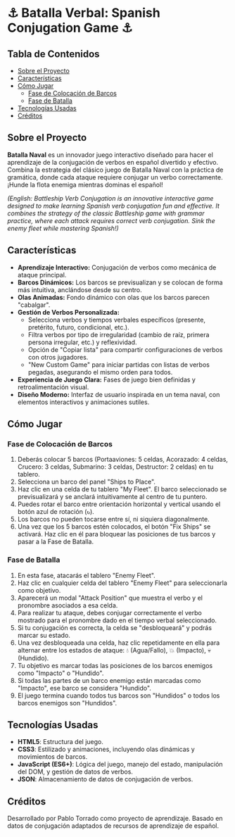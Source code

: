 # ⚓ Batalla Verbal: Spanish Conjugation Game ⚓

## Tabla de Contenidos
- [Sobre el Proyecto](#sobre-el-proyecto)
- [Características](#características)
- [Cómo Jugar](#cómo-jugar)
  - [Fase de Colocación de Barcos](#fase-de-colocación-de-barcos)
  - [Fase de Batalla](#fase-de-batalla)
- [Tecnologías Usadas](#tecnologías-usadas)
- [Créditos](#créditos)


## Sobre el Proyecto
**Batalla Naval** es un innovador juego interactivo diseñado para hacer el aprendizaje de la conjugación de verbos en español divertido y efectivo. Combina la estrategia del clásico juego de Batalla Naval con la práctica de gramática, donde cada ataque requiere conjugar un verbo correctamente. ¡Hunde la flota enemiga mientras dominas el español!

*(English: Battleship Verb Conjugation is an innovative interactive game designed to make learning Spanish verb conjugation fun and effective. It combines the strategy of the classic Battleship game with grammar practice, where each attack requires correct verb conjugation. Sink the enemy fleet while mastering Spanish!)*

## Características
* **Aprendizaje Interactivo:** Conjugación de verbos como mecánica de ataque principal.
* **Barcos Dinámicos:** Los barcos se previsualizan y se colocan de forma más intuitiva, anclándose desde su centro.
* **Olas Animadas:** Fondo dinámico con olas que los barcos parecen "cabalgar".
* **Gestión de Verbos Personalizada:**
    * Selecciona verbos y tiempos verbales específicos (presente, pretérito, futuro, condicional, etc.).
    * Filtra verbos por tipo de irregularidad (cambio de raíz, primera persona irregular, etc.) y reflexividad.
    * Opción de "Copiar lista" para compartir configuraciones de verbos con otros jugadores.
    * "New Custom Game" para iniciar partidas con listas de verbos pegadas, asegurando el mismo orden para todos.
* **Experiencia de Juego Clara:** Fases de juego bien definidas y retroalimentación visual.
* **Diseño Moderno:** Interfaz de usuario inspirada en un tema naval, con elementos interactivos y animaciones sutiles.

## Cómo Jugar

### Fase de Colocación de Barcos
1.  Deberás colocar 5 barcos (Portaaviones: 5 celdas, Acorazado: 4 celdas, Crucero: 3 celdas, Submarino: 3 celdas, Destructor: 2 celdas) en tu tablero.
2.  Selecciona un barco del panel "Ships to Place".
3.  Haz clic en una celda de tu tablero "My Fleet". El barco seleccionado se previsualizará y se anclará intuitivamente al centro de tu puntero.
4.  Puedes rotar el barco entre orientación horizontal y vertical usando el botón azul de rotación (`↻`).
5.  Los barcos no pueden tocarse entre sí, ni siquiera diagonalmente.
6.  Una vez que los 5 barcos estén colocados, el botón "Fix Ships" se activará. Haz clic en él para bloquear las posiciones de tus barcos y pasar a la Fase de Batalla.

### Fase de Batalla
1.  En esta fase, atacarás el tablero "Enemy Fleet".
2.  Haz clic en cualquier celda del tablero "Enemy Fleet" para seleccionarla como objetivo.
3.  Aparecerá un modal "Attack Position" que muestra el verbo y el pronombre asociados a esa celda.
4.  Para realizar tu ataque, debes conjugar correctamente el verbo mostrado para el pronombre dado en el tiempo verbal seleccionado.
5.  Si tu conjugación es correcta, la celda se "desbloqueará" y podrás marcar su estado.
6.  Una vez desbloqueada una celda, haz clic repetidamente en ella para alternar entre los estados de ataque: 💧 (Agua/Fallo), 💥 (Impacto), 💀 (Hundido).
7.  Tu objetivo es marcar todas las posiciones de los barcos enemigos como "Impacto" o "Hundido".
8.  Si todas las partes de un barco enemigo están marcadas como "Impacto", ese barco se considera "Hundido".
9.  El juego termina cuando todos tus barcos son "Hundidos" o todos los barcos enemigos son "Hundidos".

## Tecnologías Usadas
* **HTML5**: Estructura del juego.
* **CSS3**: Estilizado y animaciones, incluyendo olas dinámicas y movimientos de barcos.
* **JavaScript (ES6+)**: Lógica del juego, manejo del estado, manipulación del DOM, y gestión de datos de verbos.
* **JSON**: Almacenamiento de datos de conjugación de verbos.


## Créditos
Desarrollado por Pablo Torrado como proyecto de aprendizaje.
Basado en datos de conjugación adaptados de recursos de aprendizaje de español.


